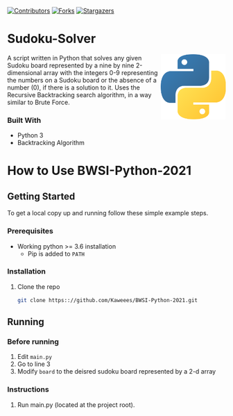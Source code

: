 [![Contributors][contributors-shield]][contributors-url]
[![Forks][forks-shield]][forks-url]
[![Stargazers][stars-shield]][stars-url]

# Sudoku-Solver

[<img src="assets/img/python-logo.png" align="right" width="150">](https://github.com/Kaweees/Sudoku-Solver)

A script written in Python that solves any given Sudoku board represented by a nine by nine 2-dimensional array with the integers 0-9 representing the numbers on a Sudoku board or the absence of a number (0), if there is a solution to it. Uses the Recursive Backtracking search algorithm, in a way similar to Brute Force.

<!-- BUILT WITH -->
### Built With

 - Python 3
 - Backtracking Algorithm

# How to Use BWSI-Python-2021

<!-- GETTING STARTED -->
## Getting Started

To get a local copy up and running follow these simple example steps.

### Prerequisites

- Working python >= 3.6 installation
   - Pip is added to `PATH`

### Installation

1. Clone the repo
    ```sh
    git clone https:://github.com/Kaweees/BWSI-Python-2021.git
    ```

## Running
### Before running
1. Edit `main.py`
2. Go to line 3
3. Modify `board` to the deisred sudoku board represented by a 2-d array
### Instructions
1. Run main.py (located at the project root).

[contributors-shield]: https://img.shields.io/github/contributors/Kaweees/Sudoku-Solver.svg?style=for-the-badge
[contributors-url]: https://github.com/Kaweees/Sudoku-Solver/graphs/contributors
[forks-shield]: https://img.shields.io/github/forks/Kaweees/Sudoku-Solver.svg?style=for-the-badge
[forks-url]: https://github.com/Kaweees/Sudoku-Solver/network/members
[stars-shield]: https://img.shields.io/github/stars/Kaweees/Sudoku-Solver.svg?style=for-the-badge
[stars-url]: https://github.com/Kaweees/Sudoku-Solver/stargazers
